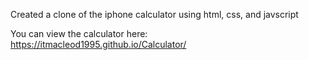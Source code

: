 Created a clone of the iphone calculator using html, css, and javscript

You can view the calculator here: https://itmacleod1995.github.io/Calculator/
